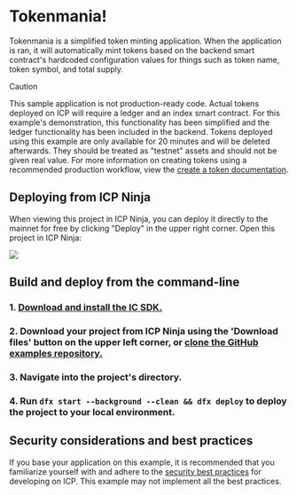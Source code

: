 # Tokenmania!

Tokenmania is a simplified token minting application. When the application is ran, it will automatically mint tokens based on the backend smart contract's hardcoded configuration values for things such as token name, token symbol, and total supply.

> [!CAUTION]
> This sample application is not production-ready code. Actual tokens deployed on ICP will require a ledger and an index smart contract. For this example's demonstration, this functionality has been simplified and the ledger functionality has been included in the backend. Tokens deployed using this example are only available for 20 minutes and will be deleted afterwards. They should be treated as "testnet" assets and should not be given real value.
> For more information on creating tokens using a recommended production workflow, view the [create a token documentation](https://internetcomputer.org/docs/current/developer-docs/defi/tokens/create).

## Deploying from ICP Ninja

When viewing this project in ICP Ninja, you can deploy it directly to the mainnet for free by clicking "Deploy" in the upper right corner. Open this project in ICP Ninja:

[![](https://icp.ninja/assets/open.svg)](https://icp.ninja/i?g=https://github.com/dfinity/examples/rust/tokenmania)

## Build and deploy from the command-line

### 1. [Download and install the IC SDK.](https://internetcomputer.org/docs/building-apps/getting-started/install)

### 2. Download your project from ICP Ninja using the 'Download files' button on the upper left corner, or [clone the GitHub examples repository.](https://github.com/dfinity/examples/)

### 3. Navigate into the project's directory.

### 4. Run `dfx start --background --clean && dfx deploy` to deploy the project to your local environment. 

## Security considerations and best practices

If you base your application on this example, it is recommended that you familiarize yourself with and adhere to the [security best practices](https://internetcomputer.org/docs/building-apps/security/overview) for developing on ICP. This example may not implement all the best practices.


